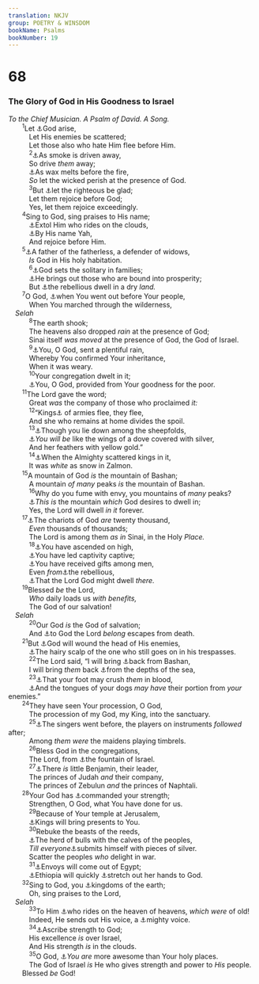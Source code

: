 ```yaml
---
translation: NKJV
group: POETRY & WINSDOM
bookName: Psalms 
bookNumber: 19
---
```


<div class="title"><h1>68</h1><h3>The Glory of God in His Goodness to Israel</h3><i>To the Chief Musician. A Psalm of David. A Song.</i></div>
<span class="verse thi_68_1">  <sup>1</sup>Let <a data-toggle="tooltip" data-placement="bottom" title="Num. 10:35">⚓</a>God arise,<br/>   Let His enemies be scattered;<br/>   Let those also who hate Him flee before Him.<br/></span>
<span class="verse thi_68_2">   <sup>2</sup><a data-toggle="tooltip" data-placement="bottom" title="(Is. 9:18); Hos. 13:3">⚓</a>As smoke is driven away,<br/>   So drive <i>them</i> away;<br/>   <a data-toggle="tooltip" data-placement="bottom" title="Ps. 97:5; Mic. 1:4">⚓</a>As wax melts before the fire,<br/>   <i>So</i> let the wicked perish at the presence of God.<br/></span>
<span class="verse thi_68_3">   <sup>3</sup>But <a data-toggle="tooltip" data-placement="bottom" title="Ps. 32:11">⚓</a>let the righteous be glad;<br/>   Let them rejoice before God;<br/>   Yes, let them rejoice exceedingly.<br/></span>
<span class="verse thi_68_4">  <sup>4</sup>Sing to God, sing praises to His name;<br/>   <a data-toggle="tooltip" data-placement="bottom" title="Deut. 33:26">⚓</a>Extol Him who rides on the clouds,<br/>   <a data-toggle="tooltip" data-placement="bottom" title="(Ex. 6:3)">⚓</a>By His name Yah,<br/>   And rejoice before Him.<br/></span>
<span class="verse thi_68_5">  <sup>5</sup><a data-toggle="tooltip" data-placement="bottom" title="(Ps. 10:14, 18; 146:9)">⚓</a>A father of the fatherless, a defender of widows,<br/>   <i>Is</i> God in His holy habitation.<br/></span>
<span class="verse thi_68_6">   <sup>6</sup><a data-toggle="tooltip" data-placement="bottom" title="Ps. 107:4–7">⚓</a>God sets the solitary in families;<br/>   <a data-toggle="tooltip" data-placement="bottom" title="Acts 12:6–11">⚓</a>He brings out those who are bound into prosperity;<br/>   But <a data-toggle="tooltip" data-placement="bottom" title="Ps. 107:34">⚓</a>the rebellious dwell in a dry <i>land.</i><br/></span>
<span class="verse thi_68_7">  <sup>7</sup>O God, <a data-toggle="tooltip" data-placement="bottom" title="Ex. 13:21; (Hab. 3:13)">⚓</a>when You went out before Your people,<br/>   When You marched through the wilderness,<br/> <i>Selah</i><br/></span>
<span class="verse thi_68_8">   <sup>8</sup>The earth shook;<br/>   The heavens also dropped <i>rain</i> at the presence of God;<br/>   Sinai itself <i>was</i> <i>moved</i> at the presence of God, the God of Israel.<br/></span>
<span class="verse thi_68_9">   <sup>9</sup><a data-toggle="tooltip" data-placement="bottom" title="Lev. 26:4; Deut. 11:11; Job 5:10; Ezek. 34:26">⚓</a>You, O God, sent a plentiful rain,<br/>   Whereby You confirmed Your inheritance,<br/>   When it was weary.<br/></span>
<span class="verse thi_68_10">   <sup>10</sup>Your congregation dwelt in it;<br/>   <a data-toggle="tooltip" data-placement="bottom" title="Deut. 26:5; Ps. 74:19">⚓</a>You, O God, provided from Your goodness for the poor.<br/></span>
<span class="verse thi_68_11">  <sup>11</sup>The Lord gave the word;<br/>   Great <i>was</i> the company of those who proclaimed <i>it:</i><br/></span>
<span class="verse thi_68_12">   <sup>12</sup>“Kings<a data-toggle="tooltip" data-placement="bottom" title="Num. 31:8; Josh. 10:16; Judg. 5:19">⚓</a> of armies flee, they flee,<br/>   And she who remains at home divides the spoil.<br/></span>
<span class="verse thi_68_13">   <sup>13</sup><a data-toggle="tooltip" data-placement="bottom" title="Ps. 81:6">⚓</a>Though you lie down among the sheepfolds,<br/>   <a data-toggle="tooltip" data-placement="bottom" title="Ps. 105:37">⚓</a><i>You</i> <i>will</i> <i>be</i> like the wings of a dove covered with silver,<br/>   And her feathers with yellow gold.”<br/></span>
<span class="verse thi_68_14">   <sup>14</sup><a data-toggle="tooltip" data-placement="bottom" title="Josh. 10:10">⚓</a>When the Almighty scattered kings in it,<br/>   It was <i>white</i> as snow in Zalmon.<br/></span>
<span class="verse thi_68_15">  <sup>15</sup>A mountain of God <i>is</i> the mountain of Bashan;<br/>   A mountain <i>of</i> <i>many</i> peaks <i>is</i> the mountain of Bashan.<br/></span>
<span class="verse thi_68_16">   <sup>16</sup>Why do you fume with envy, you mountains of <i>many</i> peaks?<br/>   <a data-toggle="tooltip" data-placement="bottom" title="(Deut. 12:5); 1 Kin. 9:3">⚓</a><i>This</i> <i>is</i> the mountain <i>which</i> God desires to dwell in;<br/>   Yes, the Lord will dwell <i>in</i> <i>it</i> forever.<br/></span>
<span class="verse thi_68_17">  <sup>17</sup><a data-toggle="tooltip" data-placement="bottom" title="Deut. 33:2; Dan. 7:10">⚓</a>The chariots of God <i>are</i> twenty thousand,<br/>   <i>Even</i> thousands of thousands;<br/>   The Lord is among them <i>as</i> <i>in</i> Sinai, in the Holy <i>Place.</i><br/></span>
<span class="verse thi_68_18">   <sup>18</sup><a data-toggle="tooltip" data-placement="bottom" title="Mark 16:19; Acts 1:9; Eph. 4:8; Phil. 2:9; Col. 3:1; Heb. 1:3">⚓</a>You have ascended on high,<br/>   <a data-toggle="tooltip" data-placement="bottom" title="Judg. 5:12">⚓</a>You have led captivity captive;<br/>   <a data-toggle="tooltip" data-placement="bottom" title="Acts 2:4, 33; 10:44–46; (1 Cor. 12:4–11; Eph. 4:7–12)">⚓</a>You have received gifts among men,<br/>   Even <i>from</i><a data-toggle="tooltip" data-placement="bottom" title="(1 Tim. 1:13)">⚓</a>the rebellious,<br/>   <a data-toggle="tooltip" data-placement="bottom" title="Ps. 78:60">⚓</a>That the Lord God might dwell <i>there.</i><br/></span>
<span class="verse thi_68_19">  <sup>19</sup>Blessed <i>be</i> the Lord,<br/>   <i>Who</i> daily loads us <i>with</i> <i>benefits,</i><br/>   The God of our salvation!<br/> <i>Selah</i><br/></span>
<span class="verse thi_68_20">   <sup>20</sup>Our God <i>is</i> the God of salvation;<br/>   And <a data-toggle="tooltip" data-placement="bottom" title="(Deut. 32:39)">⚓</a>to God the Lord <i>belong</i> escapes from death.<br/></span>
<span class="verse thi_68_21">  <sup>21</sup>But <a data-toggle="tooltip" data-placement="bottom" title="Hab. 3:13">⚓</a>God will wound the head of His enemies,<br/>   <a data-toggle="tooltip" data-placement="bottom" title="Ps. 55:23">⚓</a>The hairy scalp of the one who still goes on in his trespasses.<br/></span>
<span class="verse thi_68_22">   <sup>22</sup>The Lord said, “I will bring <a data-toggle="tooltip" data-placement="bottom" title="Num. 21:33; Deut. 30:1–9; Amos 9:1–3">⚓</a>back from Bashan,<br/>   I will bring <i>them</i> back <a data-toggle="tooltip" data-placement="bottom" title="Ex. 14:22">⚓</a>from the depths of the sea,<br/></span>
<span class="verse thi_68_23">   <sup>23</sup><a data-toggle="tooltip" data-placement="bottom" title="Ps. 58:10">⚓</a>That your foot may crush <i>them</i> in blood,<br/>   <a data-toggle="tooltip" data-placement="bottom" title="1 Kin. 21:19; Jer. 15:3">⚓</a>And the tongues of your dogs <i>may</i> <i>have</i> their portion from <i>your</i> enemies.”<br/></span>
<span class="verse thi_68_24">  <sup>24</sup>They have seen Your procession, O God,<br/>   The procession of my God, my King, into the sanctuary.<br/></span>
<span class="verse thi_68_25">   <sup>25</sup><a data-toggle="tooltip" data-placement="bottom" title="1 Chr. 13:8">⚓</a>The singers went before, the players on instruments <i>followed</i> after;<br/>   Among <i>them</i> <i>were</i> the maidens playing timbrels.<br/></span>
<span class="verse thi_68_26">   <sup>26</sup>Bless God in the congregations,<br/>   The Lord, from <a data-toggle="tooltip" data-placement="bottom" title="Deut. 33:28; Is. 48:1">⚓</a>the fountain of Israel.<br/></span>
<span class="verse thi_68_27">   <sup>27</sup><a data-toggle="tooltip" data-placement="bottom" title="Judg. 5:14; 1 Sam. 9:21">⚓</a>There <i>is</i> little Benjamin, their leader,<br/>   The princes of Judah <i>and</i> their company,<br/>   The princes of Zebulun <i>and</i> the princes of Naphtali.<br/></span>
<span class="verse thi_68_28">  <sup>28</sup>Your God has <a data-toggle="tooltip" data-placement="bottom" title="Ps. 42:8; Is. 26:12">⚓</a>commanded your strength;<br/>   Strengthen, O God, what You have done for us.<br/></span>
<span class="verse thi_68_29">   <sup>29</sup>Because of Your temple at Jerusalem,<br/>   <a data-toggle="tooltip" data-placement="bottom" title="1 Kin. 10:10, 25; 2 Chr. 32:23; Ps. 45:12; 72:10; Is. 18:7">⚓</a>Kings will bring presents to You.<br/></span>
<span class="verse thi_68_30">   <sup>30</sup>Rebuke the beasts of the reeds,<br/>   <a data-toggle="tooltip" data-placement="bottom" title="Ps. 22:12">⚓</a>The herd of bulls with the calves of the peoples,<br/>   <i>Till</i> <i>everyone</i><a data-toggle="tooltip" data-placement="bottom" title="2 Sam. 8:2">⚓</a>submits himself with pieces of silver.<br/>   Scatter the peoples <i>who</i> delight in war.<br/></span>
<span class="verse thi_68_31">   <sup>31</sup><a data-toggle="tooltip" data-placement="bottom" title="Is. 19:19–23">⚓</a>Envoys will come out of Egypt;<br/>   <a data-toggle="tooltip" data-placement="bottom" title="Is. 45:14; Zeph. 3:10">⚓</a>Ethiopia will quickly <a data-toggle="tooltip" data-placement="bottom" title="Ps. 44:20">⚓</a>stretch out her hands to God.<br/></span>
<span class="verse thi_68_32">  <sup>32</sup>Sing to God, you <a data-toggle="tooltip" data-placement="bottom" title="(Ps. 67:3, 4)">⚓</a>kingdoms of the earth;<br/>   Oh, sing praises to the Lord,<br/> <i>Selah</i><br/></span>
<span class="verse thi_68_33">   <sup>33</sup>To Him <a data-toggle="tooltip" data-placement="bottom" title="Deut. 33:26; Ps. 18:10">⚓</a>who rides on the heaven of heavens, <i>which</i> <i>were</i> of old!<br/>   Indeed, He sends out His voice, a <a data-toggle="tooltip" data-placement="bottom" title="Ps. 46:6; Is. 30:30">⚓</a>mighty voice.<br/></span>
<span class="verse thi_68_34">   <sup>34</sup><a data-toggle="tooltip" data-placement="bottom" title="Ps. 29:1">⚓</a>Ascribe strength to God;<br/>   His excellence <i>is</i> over Israel,<br/>   And His strength <i>is</i> in the clouds.<br/></span>
<span class="verse thi_68_35">   <sup>35</sup>O God, <a data-toggle="tooltip" data-placement="bottom" title="Ps. 76:12">⚓</a><i>You</i> <i>are</i> more awesome than Your holy places.<br/>   The God of Israel <i>is</i> He who gives strength and power to <i>His</i> people.<br/>  Blessed <i>be</i> God!<br/></span>
